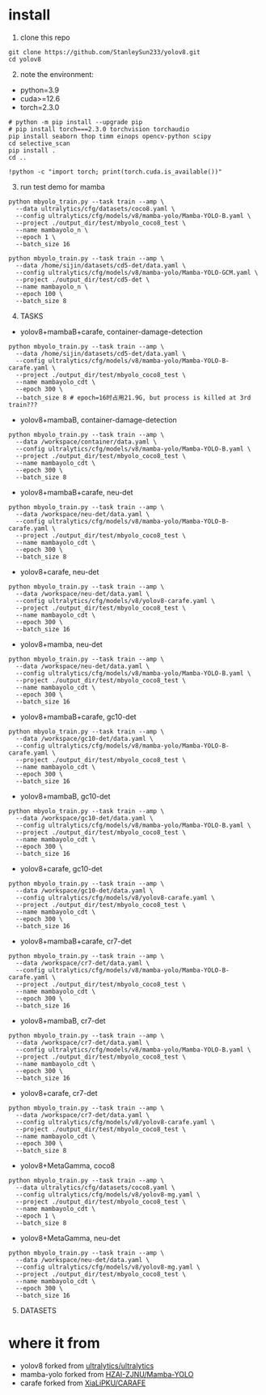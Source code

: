 # install

1. clone this repo
```shell
git clone https://github.com/StanleySun233/yolov8.git
cd yolov8
```

2. note the environment:
* python=3.9
* cuda>=12.6
* torch=2.3.0

```shell
# python -m pip install --upgrade pip
# pip install torch===2.3.0 torchvision torchaudio
pip install seaborn thop timm einops opencv-python scipy
cd selective_scan
pip install .
cd ..
```

```shell
!python -c "import torch; print(torch.cuda.is_available())"
```

3. run test demo for mamba
```shell
python mbyolo_train.py --task train --amp \
  --data ultralytics/cfg/datasets/coco8.yaml \
  --config ultralytics/cfg/models/v8/mamba-yolo/Mamba-YOLO-B.yaml \
  --project ./output_dir/test/mbyolo_coco8_test \
  --name mambayolo_n \
  --epoch 1 \
  --batch_size 16
```

```shell
python mbyolo_train.py --task train --amp \
  --data /home/sijin/datasets/cd5-det/data.yaml \
  --config ultralytics/cfg/models/v8/mamba-yolo/Mamba-YOLO-GCM.yaml \
  --project ./output_dir/test/cd5-det \
  --name mambayolo_n \
  --epoch 100 \
  --batch_size 8
```

4. TASKS

* yolov8+mambaB+carafe, container-damage-detection
```shell
python mbyolo_train.py --task train --amp \
  --data /home/sijin/datasets/cd5-det/data.yaml \
  --config ultralytics/cfg/models/v8/mamba-yolo/Mamba-YOLO-B-carafe.yaml \
  --project ./output_dir/test/mbyolo_coco8_test \
  --name mambayolo_cdt \
  --epoch 300 \
  --batch_size 8 # epoch=16时占用21.9G, but process is killed at 3rd train???
```

* yolov8+mambaB, container-damage-detection
```shell
python mbyolo_train.py --task train --amp \
  --data /workspace/container/data.yaml \
  --config ultralytics/cfg/models/v8/mamba-yolo/Mamba-YOLO-B.yaml \
  --project ./output_dir/test/mbyolo_coco8_test \
  --name mambayolo_cdt \
  --epoch 300 \
  --batch_size 8 
```

* yolov8+mambaB+carafe, neu-det
```shell
python mbyolo_train.py --task train --amp \
  --data /workspace/neu-det/data.yaml \
  --config ultralytics/cfg/models/v8/mamba-yolo/Mamba-YOLO-B-carafe.yaml \
  --project ./output_dir/test/mbyolo_coco8_test \
  --name mambayolo_cdt \
  --epoch 300 \
  --batch_size 8 
```

* yolov8+carafe, neu-det
```shell
python mbyolo_train.py --task train --amp \
  --data /workspace/neu-det/data.yaml \
  --config ultralytics/cfg/models/v8/yolov8-carafe.yaml \
  --project ./output_dir/test/mbyolo_coco8_test \
  --name mambayolo_cdt \
  --epoch 300 \
  --batch_size 16 
```

* yolov8+mamba, neu-det
```shell
python mbyolo_train.py --task train --amp \
  --data /workspace/neu-det/data.yaml \
  --config ultralytics/cfg/models/v8/mamba-yolo/Mamba-YOLO-B.yaml \
  --project ./output_dir/test/mbyolo_coco8_test \
  --name mambayolo_cdt \
  --epoch 300 \
  --batch_size 16 
```

* yolov8+mambaB+carafe, gc10-det
```shell
python mbyolo_train.py --task train --amp \
  --data /workspace/gc10-det/data.yaml \
  --config ultralytics/cfg/models/v8/mamba-yolo/Mamba-YOLO-B-carafe.yaml \
  --project ./output_dir/test/mbyolo_coco8_test \
  --name mambayolo_cdt \
  --epoch 300 \
  --batch_size 16
```

* yolov8+mambaB, gc10-det
```shell
python mbyolo_train.py --task train --amp \
  --data /workspace/gc10-det/data.yaml \
  --config ultralytics/cfg/models/v8/mamba-yolo/Mamba-YOLO-B.yaml \
  --project ./output_dir/test/mbyolo_coco8_test \
  --name mambayolo_cdt \
  --epoch 300 \
  --batch_size 16
```

* yolov8+carafe, gc10-det
```shell
python mbyolo_train.py --task train --amp \
  --data /workspace/gc10-det/data.yaml \
  --config ultralytics/cfg/models/v8/yolov8-carafe.yaml \
  --project ./output_dir/test/mbyolo_coco8_test \
  --name mambayolo_cdt \
  --epoch 300 \
  --batch_size 16
```

* yolov8+mambaB+carafe, cr7-det
```shell
python mbyolo_train.py --task train --amp \
  --data /workspace/cr7-det/data.yaml \
  --config ultralytics/cfg/models/v8/mamba-yolo/Mamba-YOLO-B-carafe.yaml \
  --project ./output_dir/test/mbyolo_coco8_test \
  --name mambayolo_cdt \
  --epoch 300 \
  --batch_size 16
```

* yolov8+mambaB, cr7-det
```shell
python mbyolo_train.py --task train --amp \
  --data /workspace/cr7-det/data.yaml \
  --config ultralytics/cfg/models/v8/mamba-yolo/Mamba-YOLO-B.yaml \
  --project ./output_dir/test/mbyolo_coco8_test \
  --name mambayolo_cdt \
  --epoch 300 \
  --batch_size 16
```

* yolov8+carafe, cr7-det
```shell
python mbyolo_train.py --task train --amp \
  --data /workspace/cr7-det/data.yaml \
  --config ultralytics/cfg/models/v8/yolov8-carafe.yaml \
  --project ./output_dir/test/mbyolo_coco8_test \
  --name mambayolo_cdt \
  --epoch 300 \
  --batch_size 8
```

* yolov8+MetaGamma, coco8
```shell
python mbyolo_train.py --task train --amp \
  --data ultralytics/cfg/datasets/coco8.yaml \
  --config ultralytics/cfg/models/v8/yolov8-mg.yaml \
  --project ./output_dir/test/mbyolo_coco8_test \
  --name mambayolo_cdt \
  --epoch 1 \
  --batch_size 8
```

* yolov8+MetaGamma, neu-det
```shell
python mbyolo_train.py --task train --amp \
  --data /workspace/neu-det/data.yaml \
  --config ultralytics/cfg/models/v8/yolov8-mg.yaml \
  --project ./output_dir/test/mbyolo_coco8_test \
  --name mambayolo_cdt \
  --epoch 300 \
  --batch_size 16 
```

5. DATASETS


# where it from
* yolov8 forked from [ultralytics/ultralytics](https://github.com/ultralytics/ultralytics)
* mamba-yolo forked from [HZAI-ZJNU/Mamba-YOLO](https://github.com/HZAI-ZJNU/Mamba-YOLO)
* carafe forked from [XiaLiPKU/CARAFE](https://github.com/XiaLiPKU/CARAFE)